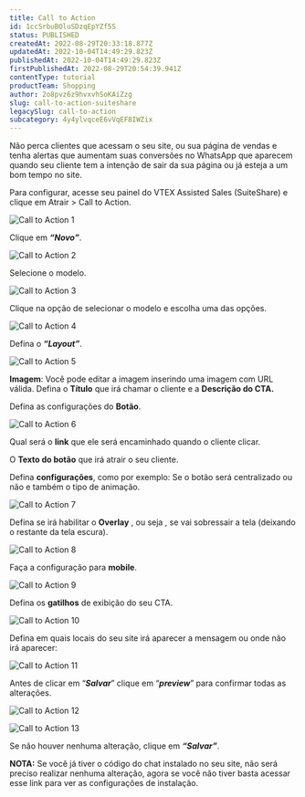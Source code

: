 ```yaml
---
title: Call to Action
id: 1ccSrbuBOluSDzqEpYZf5S
status: PUBLISHED
createdAt: 2022-08-29T20:33:18.877Z
updatedAt: 2022-10-04T14:49:29.823Z
publishedAt: 2022-10-04T14:49:29.823Z
firstPublishedAt: 2022-08-29T20:54:39.941Z
contentType: tutorial
productTeam: Shopping
author: 2o8pvz6z9hvxvhSoKAiZzg
slug: call-to-action-suiteshare
legacySlug: call-to-action
subcategory: 4y4ylvqceE6vVqEF8IWZix
---
```


Não perca clientes que acessam o seu site, ou sua página de vendas e tenha alertas que aumentam suas conversões no WhatsApp que aparecem quando seu cliente tem a intenção de sair da sua página ou já esteja a um bom tempo no site. 

Para configurar, acesse seu painel do VTEX Assisted Sales (SuiteShare) e clique em Atrair > Call to Action.

![Call to Action 1](https://images.ctfassets.net/alneenqid6w5/797KHplQqNwIEOwQLzPAO8/425cc4da8f450beb2543b27b65cfd817/Screenshot_2022-08-29_at_17-35-16_Call_to_Action.png)

Clique em _**“Novo”**_.

![Call to Action 2](https://images.ctfassets.net/alneenqid6w5/2Ea8itxFI6MPKuI8jBcWLz/042d319264111791139e7c0f374643ca/Screenshot_2022-08-29_at_17-35-22_Call_to_Action.png)

Selecione o modelo.

![Call to Action 3](https://images.ctfassets.net/alneenqid6w5/48mDM3kOJj3WD78mbAG6Nh/8a9f405dbc19fc50d0e66bc8fd7b774a/Screenshot_2022-08-29_at_17-35-27_Call_to_Action.png)

Clique na opção de selecionar o modelo e escolha uma das opções.

![Call to Action 4](https://images.ctfassets.net/alneenqid6w5/4R7nYhIZUi1L0gD5oVOFEA/00d8afb7e4959e859085cc19b554925f/Screenshot_2022-08-29_at_17-35-31_Call_to_Action.png)

Defina o _**“Layout”**_.

![Call to Action 5](https://images.ctfassets.net/alneenqid6w5/1LL2HrisybDEMXQbBaNHye/30bd353dda1aa5d18274262febc0334a/Screenshot_2022-08-29_at_17-35-37_Call_to_Action.png)

**Imagem**: Você pode editar a imagem inserindo uma imagem com URL válida. Defina o **Título** que irá chamar o cliente e a **Descrição do CTA.** 

Defina as configurações do **Botão**. 

![Call to Action 6](https://images.ctfassets.net/alneenqid6w5/1s8LJePgvvseJLLi80C2lQ/47747ae384541680890ad9a451fb3bf0/Screenshot_2022-08-29_at_17-35-41_Call_to_Action.png)

Qual será o **link** que ele será encaminhado quando o cliente clicar. 

O **Texto do botão** que irá atrair o seu cliente. 

Defina **configurações**, como por exemplo: Se o botão será centralizado ou não e também o tipo de animação.

![Call to Action  7](https://images.ctfassets.net/alneenqid6w5/72uHGFMsaFZp8uqD4TzgFR/25681bd034fed264b34ddf688d1ba066/Screenshot_2022-08-29_at_17-35-46_Call_to_Action.png)

Defina se irá habilitar o **Overlay** , ou seja , se vai sobressair a tela (deixando o restante da tela escura). 

![Call to Action 8](https://images.ctfassets.net/alneenqid6w5/63cr6nJEmIWGbD52fAAiu/d285fd2fec06e4617da564d71eeb8afc/Screenshot_2022-08-29_at_17-35-49_Call_to_Action.png)

Faça a configuração para **mobile**.

![Call to Action 9](https://images.ctfassets.net/alneenqid6w5/2Eu4ZBzfPlJc4ixGq9rMiv/4115aa9f05f8139a8660015807fe6600/Screenshot_2022-08-29_at_17-35-53_Call_to_Action.png)

Defina os **gatilhos** de exibição do seu CTA.

![Call to Action 10](https://images.ctfassets.net/alneenqid6w5/2syIIyZv2sUW261YP5i2Sr/3469c820d1784ab881e6934fe48536eb/Screenshot_2022-08-29_at_17-35-59_Call_to_Action.png)

Defina em quais locais do seu site irá aparecer a mensagem ou onde não irá aparecer: 

![Call to Action 11](https://images.ctfassets.net/alneenqid6w5/6L5KjcTvz4DyPOKyuMI0i4/4e7b4f92f6394c984dd3fd9f7680ba22/Screenshot_2022-08-29_at_17-36-04_Call_to_Action.png)

Antes de clicar em “_**Salvar**_” clique em “_**preview**_” para confirmar todas as alterações.

![Call to Action 12](https://images.ctfassets.net/alneenqid6w5/5sCyq6lSK5nTONwckiQfV4/1fe29ac73a3edb8276dabd0a5756350f/Screenshot_2022-08-29_at_17-36-10_Call_to_Action.png)

![Call to Action 13](https://images.ctfassets.net/alneenqid6w5/2lWYEhJyn43e4UElheF0Ga/909281d3af2ac2ad9f0449dc2a93149a/Screenshot_2022-08-29_at_17-36-18_Call_to_Action.png)

Se não houver nenhuma alteração, clique em _**“Salvar”**_. 

**NOTA:** Se você já tiver o código do chat instalado no seu site, não será preciso realizar nenhuma alteração, agora se você não tiver basta acessar esse link para ver as configurações de instalação.
